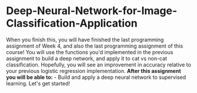 # Deep-Neural-Network-for-Image-Classification-Application
When you finish this, you will have finished the last programming assignment of Week 4, and also the last programming assignment of this course!   You will use the functions you'd implemented in the previous assignment to build a deep network, and apply it to cat vs non-cat classification. Hopefully, you will see an improvement in accuracy relative to your previous logistic regression implementation.    **After this assignment you will be able to:** - Build and apply a deep neural network to supervised learning.   Let's get started!
